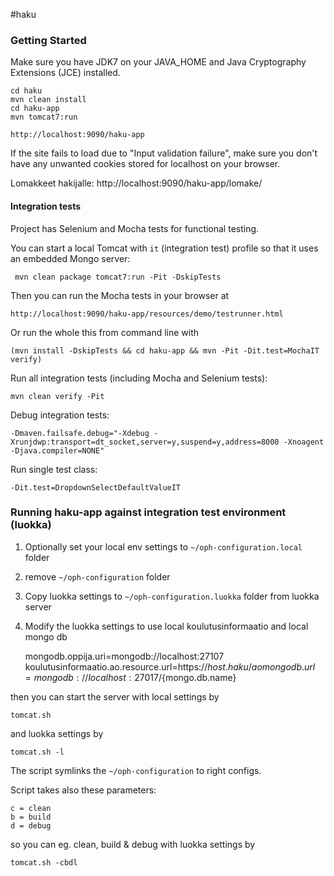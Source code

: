 #haku

### Getting Started

Make sure you have JDK7 on your JAVA_HOME and Java Cryptography Extensions (JCE) installed.

    cd haku
    mvn clean install
    cd haku-app
    mvn tomcat7:run

    http://localhost:9090/haku-app

If the site fails to load due to "Input validation failure", make sure you don't have any unwanted cookies stored for localhost on your browser.

Lomakkeet hakijalle: http://localhost:9090/haku-app/lomake/

#### Integration tests

Project has Selenium and Mocha tests for functional testing.

You can start a local Tomcat with `it` (integration test) profile so that it uses an embedded Mongo server:

     mvn clean package tomcat7:run -Pit -DskipTests

Then you can run the Mocha tests in your browser at

    http://localhost:9090/haku-app/resources/demo/testrunner.html

Or run the whole this from command line with

    (mvn install -DskipTests && cd haku-app && mvn -Pit -Dit.test=MochaIT verify)

Run all integration tests (including Mocha and Selenium tests):

    mvn clean verify -Pit

Debug integration tests:

    -Dmaven.failsafe.debug="-Xdebug -Xrunjdwp:transport=dt_socket,server=y,suspend=y,address=8000 -Xnoagent -Djava.compiler=NONE"

Run single test class:

    -Dit.test=DropdownSelectDefaultValueIT

### Running haku-app against integration test environment (luokka)

1. Optionally set your local env settings to `~/oph-configuration.local` folder
2. remove `~/oph-configuration` folder
3. Copy luokka settings to `~/oph-configuration.luokka` folder from luokka server
4. Modify the luokka settings to use local koulutusinformaatio and local mongo db

    mongodb.oppija.uri=mongodb://localhost:27107
    koulutusinformaatio.ao.resource.url=https\://${host.haku}/ao
    mongodb.url=mongodb://localhost:27017/${mongo.db.name}

then you can start the server with local settings by

`tomcat.sh`

and luokka settings by

`tomcat.sh -l`

The script symlinks the `~/oph-configuration` to right configs.

Script takes also these parameters:

    c = clean
    b = build
    d = debug

so you can eg. clean, build & debug with luokka settings by

`tomcat.sh -cbdl`